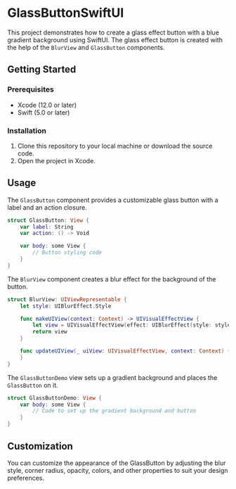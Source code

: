 # GlassButtonSwiftUI


This project demonstrates how to create a glass effect button with a blue gradient background using SwiftUI. The glass effect button is created with the help of the `BlurView` and `GlassButton` components.

## Getting Started

### Prerequisites

- Xcode (12.0 or later)
- Swift (5.0 or later)

### Installation

1. Clone this repository to your local machine or download the source code.
2. Open the project in Xcode.

## Usage

The `GlassButton` component provides a customizable glass button with a label and an action closure.

```swift
struct GlassButton: View {
    var label: String
    var action: () -> Void

    var body: some View {
        // Button styling code
    }
}
```

The `BlurView` component creates a blur effect for the background of the button.

```swift
struct BlurView: UIViewRepresentable {
    let style: UIBlurEffect.Style

    func makeUIView(context: Context) -> UIVisualEffectView {
        let view = UIVisualEffectView(effect: UIBlurEffect(style: style))
        return view
    }

    func updateUIView(_ uiView: UIVisualEffectView, context: Context) {
    }
}
```

The `GlassButtonDemo` view sets up a gradient background and places the `GlassButton` on it.

```swift
struct GlassButtonDemo: View {
    var body: some View {
        // Code to set up the gradient background and button
    }
}
```


## Customization

You can customize the appearance of the GlassButton by adjusting the blur style, corner radius, opacity, colors, and other properties to suit your design preferences.
